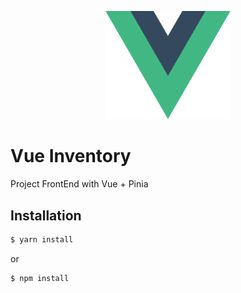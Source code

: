 <p align="center">
  <a target="blank"><img src="./src/assets/logo.svg" width="200" alt="Vue Logo" /></a>
</p>

# Vue Inventory
<p>Project FrontEnd with Vue + Pinia</p>

## Installation
```bash
$ yarn install
```
or
```bash
$ npm install
```


